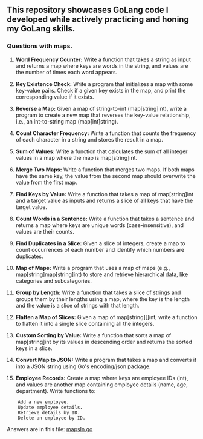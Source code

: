 ## This repository showcases GoLang code I developed while actively practicing and honing my GoLang skills.


### Questions with maps.

1. **Word Frequency Counter:** Write a function that takes a string as input and returns a map where keys are words in the string, and values are the number of times each word appears.

2. **Key Existence Check:** Write a program that initializes a map with some key-value pairs. Check if a given key exists in the map, and print the corresponding value if it exists.

3. **Reverse a Map:** Given a map of string-to-int (map[string]int), write a program to create a new map that reverses the key-value relationship, i.e., an int-to-string map (map[int]string).

4. **Count Character Frequency:** Write a function that counts the frequency of each character in a string and stores the result in a map.

5. **Sum of Values:** Write a function that calculates the sum of all integer values in a map where the map is map[string]int.

6. **Merge Two Maps:** Write a function that merges two maps. If both maps have the same key, the value from the second map should overwrite the value from the first map.

7. **Find Keys by Value:** Write a function that takes a map of map[string]int and a target value as inputs and returns a slice of all keys that have the target value.

8. **Count Words in a Sentence:** Write a function that takes a sentence and returns a map where keys are unique words (case-insensitive), and values are their counts.

9. **Find Duplicates in a Slice:** Given a slice of integers, create a map to count occurrences of each number and identify which numbers are duplicates.

10. **Map of Maps:** Write a program that uses a map of maps (e.g., map[string]map[string]int) to store and retrieve hierarchical data, like categories and subcategories.

11. **Group by Length:** Write a function that takes a slice of strings and groups them by their lengths using a map, where the key is the length and the value is a slice of strings with that length.

12. **Flatten a Map of Slices:** Given a map of map[string][]int, write a function to flatten it into a single slice containing all the integers.

13. **Custom Sorting by Value:** Write a function that sorts a map of map[string]int by its values in descending order and returns the sorted keys in a slice.

14. **Convert Map to JSON:** Write a program that takes a map and converts it into a JSON string using Go's encoding/json package.

15. **Employee Records:** Create a map where keys are employee IDs (int), and values are another map containing employee details (name, age, department). Write functions to:

```
    Add a new employee.
    Update employee details.
    Retrieve details by ID.
    Delete an employee by ID.
```


Answers are in this file: [mapsIn.go](mapsInGo/mapsIn.go)